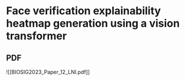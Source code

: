 # Face verification explainability heatmap generation using a vision transformer

















## PDF
![[BIOSIG2023_Paper_12_LNI.pdf]]